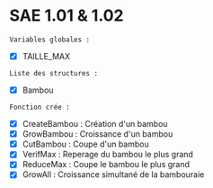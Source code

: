 # SAE 1.01 & 1.02

`Variables globales :`
- [x] TAILLE_MAX

`Liste des structures :`
- [x] Bambou

`Fonction crée :`
- [x] CreateBambou : Création d'un bambou
- [x] GrowBambou : Croissance d'un bambou
- [x] CutBambou : Coupe d'un bambou
- [x] VerifMax : Reperage du bambou le plus grand
- [x] ReduceMax : Coupe le bambou le plus grand
- [x] GrowAll : Croissance simultané de la bambouraie
